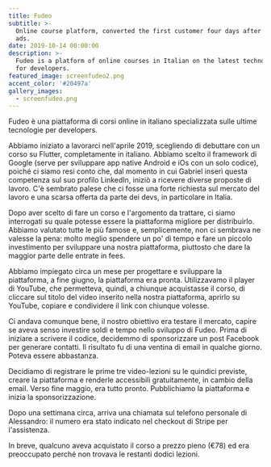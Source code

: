 ```yaml
---
title: Fudeo
subtitle: >-
  Online course platform, converted the first customer four days after the first
  ads.
date: 2019-10-14 00:00:00
description: >-
  Fudeo is a platform of online courses in Italian on the latest technologies
  for developers.
featured_image: screenfudeo2.png
accent_color: '#20497a'
gallery_images:
  - screenfudeo.png
---
```


Fudeo &egrave; una piattaforma di corsi online in italiano specializzata sulle ultime tecnologie per developers.

Abbiamo iniziato a lavorarci nell'aprile 2019, scegliendo di debuttare con un corso su Flutter, completamente in italiano. Abbiamo scelto il framework di Google (serve per sviluppare app native Android e iOs con un solo codice), poich&eacute; ci siamo resi conto che, dal momento in cui Gabriel inser&igrave; questa competenza sul suo profilo LinkedIn, inizi&ograve; a ricevere diverse proposte di lavoro. C'&egrave; sembrato palese che ci fosse una forte richiesta sul mercato del lavoro e una scarsa offerta da parte dei devs, in particolare in Italia.

Dopo aver scelto di fare un corso e l'argomento da trattare, ci siamo interrogati su quale potesse essere la piattaforma migliore per distribuirlo. Abbiamo valutato tutte le pi&ugrave; famose e, semplicemente, non ci sembrava ne valesse la pena: molto meglio spendere un po' di tempo e fare un piccolo investimento per sviluppare una nostra piattaforma, piuttosto che dare la maggior parte delle entrate in fees.&nbsp;

Abbiamo impiegato circa un mese per progettare e sviluppare la piattaforma, a fine giugno, la piattaforma era pronta. Utilizzavamo il player di YouTube, che permetteva, quindi, a chiunque acquistasse il corso, di cliccare sul titolo del video inserito nella nostra piattaforma, aprirlo su YouTube, copiare e condividere il link con chiunque volesse.

Ci andava comunque bene, il nostro obiettivo era testare il mercato, capire se aveva senso investire soldi e tempo nello sviluppo di Fudeo. Prima di iniziare a scrivere il codice, decidemmo di sponsorizzare un post Facebook per generare contatti. Il risultato fu di una ventina di email in qualche giorno. Poteva essere abbastanza.

Decidiamo di registrare le prime tre video-lezioni su le quindici previste, creare la piattaforma e renderle accessibili gratuitamente, in cambio della email. Verso fine maggio, era tutto pronto. Pubblichiamo la piattaforma e inizia la sponsorizzazione.

Dopo una settimana circa, arriva una chiamata sul telefono personale di Alessandro: il numero era stato indicato nel checkout di Stripe per l'assistenza.

In breve, qualcuno aveva acquistato il corso a prezzo pieno (€78) ed era preoccupato perch&eacute; non trovava le restanti dodici lezioni.&nbsp;

&nbsp;